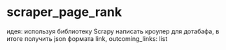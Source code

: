 # scraper_page_rank

идея:
используя библиотеку Scrapy написать кроулер для дотабафа, в итоге получить json формата link, outcoming_links: list
